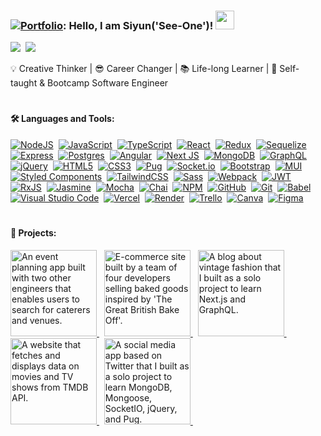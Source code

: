### [![Portfolio](https://cdn-icons-png.flaticon.com/64/1993/1993338.png)](https://siyunfeng.vercel.app/): Hello, I am Siyun('See-One')! <img width=30px src='https://media.giphy.com/media/hvRJCLFzcasrR4ia7z/giphy.gif' />

[![](https://upload.wikimedia.org/wikipedia/commons/thumb/8/81/LinkedIn_icon.svg/32px-LinkedIn_icon.svg.png)](https://linkedin.com/in/siyunfeng/)&nbsp; [![](https://cdn-icons-png.flaticon.com/32/5968/5968534.png)](mailto:siyunf21@gmail.com)&nbsp;

💡 Creative Thinker | 😎 Career Changer | 📚 Life-long Learner | 🌱 Self-taught & Bootcamp Software Engineer

#

<h4>🛠️ Languages and Tools: </h4>
<div>
 
</div>
<a href='https://nodejs.org/en' target='_blank'><img alt='NodeJS' src='https://img.shields.io/badge/node.js-6DA55F?style=for-the-badge&logo=node.js&logoColor=white' /></a>&nbsp;
<a href='https://www.javascript.com/' target='_blank'><img alt='JavaScript' src='https://img.shields.io/badge/JavaScript-F7DF1E?logo=javascript&logoColor=black&style=for-the-badge' /></a>&nbsp;
<a href='https://www.typescriptlang.org/' target='_blank'><img alt='TypeScript' src='https://img.shields.io/badge/TypeScript-3178C6?logo=typescript&logoColor=white&style=for-the-badge' /></a>&nbsp;
<a href='https://react.dev/' target='_blank'><img alt='React' src='https://img.shields.io/badge/React-61DAFB?logo=react&logoColor=black&style=for-the-badge' /></a>&nbsp;
<a href='https://redux.js.org/' target='_blank'><img alt='Redux' src='https://img.shields.io/badge/redux-%23593d88.svg?style=for-the-badge&logo=redux&logoColor=white' /></a>&nbsp;
<a href='https://sequelize.org/' target='_blank'><img alt='Sequelize' src='https://img.shields.io/badge/sequelize-323330?style=for-the-badge&logo=sequelize&logoColor=blue' /></a>&nbsp;
<a href='https://expressjs.com/' target='_blank'><img alt='Express' src='https://img.shields.io/badge/express.js-%23404d59.svg?style=for-the-badge&logo=express&logoColor=%2361DAFB' /></a>&nbsp;
<a href='https://www.postgresql.org/' target='_blank'><img alt='Postgres' src='https://img.shields.io/badge/postgres-%23316192.svg?style=for-the-badge&logo=postgresql&logoColor=white' /></a>&nbsp;
<a href='https://angular.io/' target='_blank'><img alt='Angular' src='https://img.shields.io/badge/Angular-DD0031?style=for-the-badge&logo=angular&logoColor=white' /></a>&nbsp;
<a href='https://nextjs.org/' target='_blank'><img alt='Next JS' src='https://img.shields.io/badge/Next-black?style=for-the-badge&logo=next.js&logoColor=white' /></a>&nbsp;
<a href='https://www.mongodb.com/' target='_blank'><img alt='MongoDB' src='https://img.shields.io/badge/MongoDB-47A248?logo=mongodb&logoColor=white&style=for-the-badge' /></a>&nbsp;
<a href='https://graphql.org/' target='_blank'><img alt='GraphQL' src='https://img.shields.io/badge/-GraphQL-E10098?style=for-the-badge&logo=graphql&logoColor=white' /></a>&nbsp;
<a href='https://jquery.com/' target='_blank'><img alt='jQuery' src='https://img.shields.io/badge/jquery-%230769AD.svg?style=for-the-badge&logo=jquery&logoColor=white' /></a>&nbsp;
<a href='https://html.spec.whatwg.org/' target='_blank'><img alt='HTML5' src='https://img.shields.io/badge/html5-%23E34F26.svg?style=for-the-badge&logo=html5&logoColor=white' /></a>&nbsp;
<a href='https://www.w3.org/TR/CSS/#css' target='_blank'><img alt='CSS3' src='https://img.shields.io/badge/css3-%231572B6.svg?style=for-the-badge&logo=css3&logoColor=white' /></a>&nbsp;
<a href='https://pugjs.org/api/getting-started.html' target='_blank'><img alt='Pug' src='https://img.shields.io/badge/Pug-FFF?style=for-the-badge&logo=pug&logoColor=A86454' /></a>&nbsp;
<a href='https://socket.io/' target='_blank'><img alt='Socket.io' src='https://img.shields.io/badge/Socket.io-black?style=for-the-badge&logo=socket.io&badgeColor=010101' /></a>&nbsp;
<a href='https://getbootstrap.com/' target='_blank'><img alt='Bootstrap' src='https://img.shields.io/badge/bootstrap-%238511FA.svg?style=for-the-badge&logo=bootstrap&logoColor=white' /></a>&nbsp;
<a href='https://mui.com/material-ui/' target='_blank'><img alt='MUI' src='https://img.shields.io/badge/MUI-%230081CB.svg?style=for-the-badge&logo=mui&logoColor=white' /></a>&nbsp;
<a href='https://styled-components.com/' target='_blank'><img alt='Styled Components' src='https://img.shields.io/badge/styled--components-DB7093?style=for-the-badge&logo=styled-components&logoColor=white' /></a>&nbsp;
<a href='https://tailwindcss.com/' target='_blank'><img alt='TailwindCSS' src='https://img.shields.io/badge/tailwindcss-%2338B2AC.svg?style=for-the-badge&logo=tailwind-css&logoColor=white' /></a>&nbsp;
<a href='https://sass-lang.com/' target='_blank'><img alt='Sass' src='https://img.shields.io/badge/SASS-hotpink.svg?style=for-the-badge&logo=SASS&logoColor=white' /></a>&nbsp;
<a href='https://webpack.js.org/' target='_blank'><img alt='Webpack' src='https://img.shields.io/badge/webpack-%238DD6F9.svg?style=for-the-badge&logo=webpack&logoColor=black' /></a>&nbsp;
<a href='https://jwt.io/' target='_blank'><img alt='JWT' src='https://img.shields.io/badge/JWT-black?style=for-the-badge&logo=JSON%20web%20tokens' /></a>&nbsp;
<a href='https://rxjs.dev/' target='_blank'><img alt='RxJS' src='https://img.shields.io/badge/rxjs-%23B7178C.svg?style=for-the-badge&logo=reactivex&logoColor=white' /></a>&nbsp;
<a href='https://jasmine.github.io/' target='_blank'><img alt='Jasmine' src='https://img.shields.io/badge/jasmine-%238A4182.svg?style=for-the-badge&logo=jasmine&logoColor=white' /></a>&nbsp;
<a href='https://mochajs.org/' target='_blank'><img alt='Mocha' src='https://img.shields.io/badge/-mocha-%238D6748?style=for-the-badge&logo=mocha&logoColor=white' /></a>&nbsp;
<a href='https://www.chaijs.com/' target='_blank'><img alt='Chai' src='https://img.shields.io/badge/chai.js-323330?style=for-the-badge&logo=chai&logoColor=red' /></a>&nbsp;
<a href='https://www.npmjs.com/' target='_blank'><img alt='NPM' src='https://img.shields.io/badge/NPM-%23CB3837.svg?style=for-the-badge&logo=npm&logoColor=white' /></a>&nbsp;
<a href='https://github.com/' target='_blank'><img alt='GitHub' src='https://img.shields.io/badge/github-%23121011.svg?style=for-the-badge&logo=github&logoColor=white' /></a>&nbsp;
<a href='https://git-scm.com/' target='_blank'><img alt='Git' src='https://img.shields.io/badge/git-%23F05033.svg?style=for-the-badge&logo=git&logoColor=white' /></a>&nbsp;
<a href='https://babeljs.io/' target='_blank'><img alt='Babel' src='https://img.shields.io/badge/Babel-F9DC3e?style=for-the-badge&logo=babel&logoColor=black' /></a>&nbsp;
<a href='https://code.visualstudio.com/' target='_blank'><img alt='Visual Studio Code' src='https://img.shields.io/badge/VSCode-007ACC?logo=visualstudiocode&logoColor=white&style=for-the-badge' /></a>&nbsp;
<a href='https://vercel.com/' target='_blank'><img alt='Vercel' src='https://img.shields.io/badge/vercel-%23000000.svg?style=for-the-badge&logo=vercel&logoColor=white' /></a>&nbsp;
<a href='https://render.com/' target='_blank'><img alt='Render' src='https://img.shields.io/badge/Render-%46E3B7.svg?style=for-the-badge&logo=render&logoColor=white' /></a>&nbsp;
<a href='https://trello.com/' target='_blank'><img alt='Trello' src='https://img.shields.io/badge/Trello-%23026AA7.svg?style=for-the-badge&logo=Trello&logoColor=white' /></a>&nbsp;
<a href='https://www.canva.com/' target='_blank'><img alt='Canva' src='https://img.shields.io/badge/Canva-%2300C4CC.svg?style=for-the-badge&logo=Canva&logoColor=white' /></a>&nbsp;
<a href='https://www.figma.com/' target='_blank'><img alt='Figma' src='https://img.shields.io/badge/figma-%23F24E1E.svg?style=for-the-badge&logo=figma&logoColor=white' /></a>&nbsp;

#

<h4>📌 Projects: </h4>
<div>
  <a href='https://github.com/Team-Ada-Lovelace/Capstone-PartyPal' target='_blank'>  
    <img width=138px title='An event planning app built with two other engineers that enables users to search for caterers and venues. ' src='https://siyunfeng.vercel.app/static/media/logo-PartyPal.b5f3dd65e05c2353d653.png' />
  </a>&nbsp;
  <a href='https://github.com/siyunfeng/The-Grace-British-Bake-Off' target='_blank'>  
    <img width=138px title="E-commerce site built by a team of four developers selling baked goods inspired by 'The Great British Bake Off'. " src='https://siyunfeng.vercel.app/static/media/logo-the-grace-british-bake-off.b522eb7a33e47c557520.png' />
  </a>&nbsp;
  <a href='https://github.com/siyunfeng/vintage_blog' target='_blank'>  
    <img width=138px title='A blog about vintage fashion that I built as a solo project to learn Next.js and GraphQL. ' src='https://siyunfeng.vercel.app/static/media/logo-Vintager.cb7ab86bcad70c4a5c96.png' />
  </a>&nbsp;
   <a href='https://github.com/siyunfeng/Aviewcado' target='_blank'>  
    <img width=138px title="A website that fetches and displays data on movies and TV shows from TMDB API. " src='https://siyunfeng.vercel.app/static/media/logo-Aviewcado.b83d7a13ec5812db285d.png' />
  </a>&nbsp;
    <a href='https://github.com/siyunfeng/chatter' target='_blank'>  
    <img width=138px title="A social media app based on Twitter that I built as a solo project to learn MongoDB, Mongoose, SocketIO, jQuery, and Pug. " src='https://siyunfeng.vercel.app/static/media/logo-Chatter.b2a980e246b5ffc4ea0f.png' />
  </a>&nbsp;
</div>
